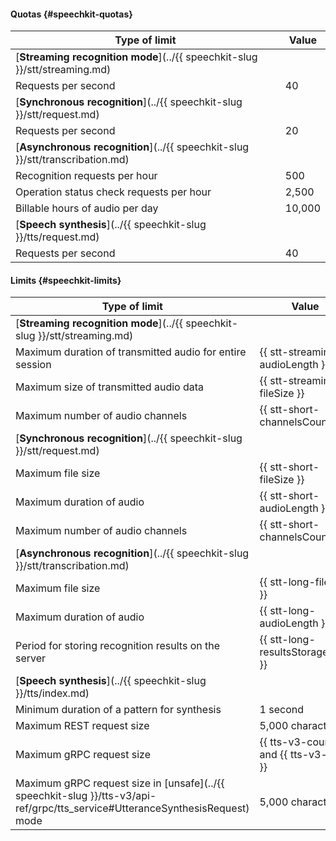 
#### Quotas {#speechkit-quotas}

| Type of limit | Value |
----- | -----
| [**Streaming recognition mode**](../{{ speechkit-slug }}/stt/streaming.md) |
| Requests per second | 40 |
| [**Synchronous recognition**](../{{ speechkit-slug }}/stt/request.md) |
| Requests per second | 20 |
| [**Asynchronous recognition**](../{{ speechkit-slug }}/stt/transcribation.md) |
| Recognition requests per hour | 500 |
| Operation status check requests per hour | 2,500 |
| Billable hours of audio per day | 10,000 |
| [**Speech synthesis**](../{{ speechkit-slug }}/tts/request.md) |
| Requests per second | 40 |


#### Limits {#speechkit-limits}


| Type of limit | Value |
----- | -----
| [**Streaming recognition mode**](../{{ speechkit-slug }}/stt/streaming.md) |
| Maximum duration of transmitted audio for entire session | {{ stt-streaming-audioLength }} |
| Maximum size of transmitted audio data | {{ stt-streaming-fileSize }} |
| Maximum number of audio channels | {{ stt-short-channelsCount }} |
| [**Synchronous recognition**](../{{ speechkit-slug }}/stt/request.md) | |
| Maximum file size | {{ stt-short-fileSize }} |
| Maximum duration of audio | {{ stt-short-audioLength }} |
| Maximum number of audio channels | {{ stt-short-channelsCount }} |
| [**Asynchronous recognition**](../{{ speechkit-slug }}/stt/transcribation.md) |
| Maximum file size | {{ stt-long-fileSize }} |
| Maximum duration of audio | {{ stt-long-audioLength }} |
| Period for storing recognition results on the server | {{ stt-long-resultsStorageTime }} |
| [**Speech synthesis**](../{{ speechkit-slug }}/tts/index.md) |
| Minimum duration of a pattern for synthesis | 1 second |
| Maximum REST request size | 5,000 characters |
| Maximum gRPC request size | {{ tts-v3-count }} and {{ tts-v3-time }} |
| Maximum gRPC request size in [unsafe](../{{ speechkit-slug }}/tts-v3/api-ref/grpc/tts_service#UtteranceSynthesisRequest) mode | 5,000 characters |
